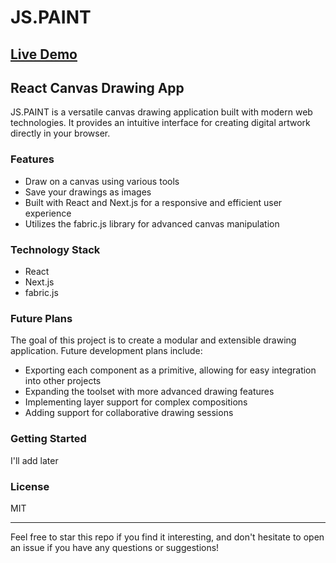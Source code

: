 # JS.PAINT

## [Live Demo](https://js-paint-halftimeprinces-projects.vercel.app/)

## React Canvas Drawing App

JS.PAINT is a versatile canvas drawing application built with modern web technologies. It provides an intuitive interface for creating digital artwork directly in your browser.

### Features

- Draw on a canvas using various tools
- Save your drawings as images
- Built with React and Next.js for a responsive and efficient user experience
- Utilizes the fabric.js library for advanced canvas manipulation

### Technology Stack

- React
- Next.js
- fabric.js

### Future Plans

The goal of this project is to create a modular and extensible drawing application. Future development plans include:

- Exporting each component as a primitive, allowing for easy integration into other projects
- Expanding the toolset with more advanced drawing features
- Implementing layer support for complex compositions
- Adding support for collaborative drawing sessions

### Getting Started

I'll add later

### License

MIT

---

Feel free to star this repo if you find it interesting, and don't hesitate to open an issue if you have any questions or suggestions!